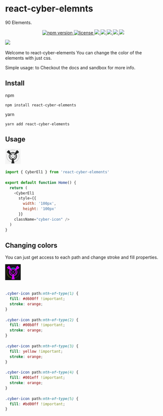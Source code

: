 # react-cyber-elemnts

90 Elements.

<p align="center">
  <a href="https://www.npmjs.com/package/react-cyber-elements">
    <img src="https://img.shields.io/npm/v/react-cyber-elements.svg" alt="npm version" >
  </a>
  <a href="https://github.com/thiswallz/react-cyber-elements/blob/main/LICENSE">
    <img src="https://badgen.net/github/license/thiswallz/react-cyber-elements" alt="license">
  </a>
 <a href="https://badgen.net/github/checks/thiswallz/react-cyber-elements">
    <img src="https://badgen.net/github/checks/thiswallz/react-cyber-elements" />
  </a>
  <a href="https://badgen.net/bundlephobia/dependency-count/react-cyber-elements">
    <img src="https://badgen.net/bundlephobia/dependency-count/react-cyber-elements" />
  </a>
  <a href="https://badgen.net/npm/types/react-cyber-elements">
    <img src="https://badgen.net/npm/types/react-cyber-elements"  />
  </a>
    <a href="https://badgen.net/bundlephobia/tree-shaking/react-cyber-elements">
    <img src="https://badgen.net/bundlephobia/tree-shaking/react-cyber-elements"  />
  </a>
    <a href="https://badgen.net/bundlephobia/minzip/react-cyber-elements">
    <img src="https://badgen.net/bundlephobia/minzip/react-cyber-elements" />
  </a>

</p>

<image width="400px" src="ss1.png" />

Welcome to react-cyber-elements
You can change the color of the elements with just css.

Simple usage: <CyberEl1 /> to <CyberEl90 />
Checkout the docs and sandbox for more info.

## Install

npm

```
npm install react-cyber-elements 
```

yarn

```
yarn add react-cyber-elements 
```

## Usage

<img src="icon1.png" width="50px"/>

``` javascript
import { CyberEl1 } from 'react-cyber-elements'

export default function Home() {
  return (
    <CyberEl1 
      style={{
        width: '100px',
        height: '100px'
      }}
    className="cyber-icon" />
  )
}
```

## Changing colors

You can just get access to each path and change stroke and fill properties.

<img src="icon2.png" width="50px"/>

``` css

.cyber-icon path:nth-of-type(1) {
  fill: #d600ff !important;
  stroke: orange;
}

.cyber-icon path:nth-of-type(2) {
  fill: #00b8ff !important;
  stroke: orange;
}

.cyber-icon path:nth-of-type(3) {
  fill: yellow !important;
  stroke: orange;
}

.cyber-icon path:nth-of-type(4) {
  fill: #001eff !important;
  stroke: orange;
}

.cyber-icon path:nth-of-type(5) {
  fill: #bd00ff !important;
}
```